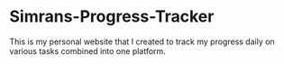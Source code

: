 # Simrans-Progress-Tracker
This is my personal website that I created to track my progress daily on various tasks combined into one platform.
